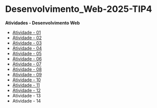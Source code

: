 # Desenvolvimento_Web-2025-TIP4

**Atividades - Desenvolvimento Web**

- [Atividade - 01](https://erik13639.github.io/Atividade-01/)
- [Atividade - 02](https://erik13639.github.io/Atividade-02/)
- [Atividade - 03](https://github.com/Erik13639/Atividade-03)
- [Atividade - 04](https://github.com/Erik13639/Atividade-04)
- [Atividade - 05](https://github.com/Erik13639/Atividade-05)
- [Atividade - 06](https://github.com/Erik13639/Atividade-06)
- [Atividade - 07](https://github.com/Erik13639/Atividade-07)
- [Atividade - 08](https://github.com/Erik13639/Atividade-08)
- [Atividade - 09](https://github.com/Erik13639/Atividade-09)
- [Atividade - 10](https://github.com/Erik13639/Atividade-10)
- [Atividade - 11](https://github.com/Erik13639/Atividade-11)
- [Atividade - 12](https://github.com/Erik13639/Atividade-12)
- Atividade - 13
- Atividade - 14
